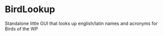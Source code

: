 BirdLookup
==========

Standalone little GUI that looks up english/latin names and acronyms for Birds of the WP
